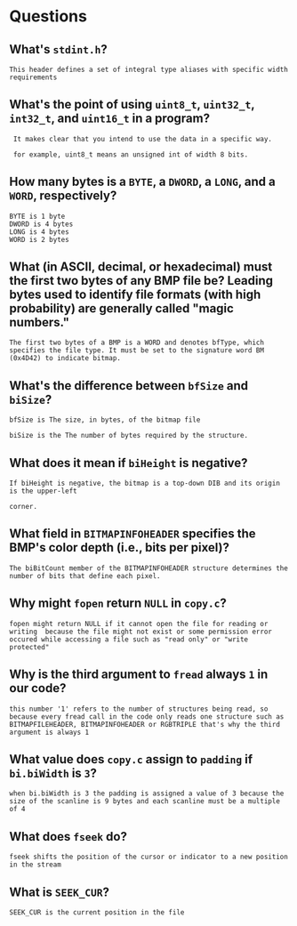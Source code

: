 # Questions

## What's `stdint.h`?

    This header defines a set of integral type aliases with specific width requirements

## What's the point of using `uint8_t`, `uint32_t`, `int32_t`, and `uint16_t` in a program?

     It makes clear that you intend to use the data in a specific way.

     for example, uint8_t means an unsigned int of width 8 bits.

## How many bytes is a `BYTE`, a `DWORD`, a `LONG`, and a `WORD`, respectively?

    BYTE is 1 byte
    DWORD is 4 bytes
    LONG is 4 bytes
    WORD is 2 bytes


## What (in ASCII, decimal, or hexadecimal) must the first two bytes of any BMP file be? Leading bytes used to identify file formats (with high probability) are generally called "magic numbers."

    The first two bytes of a BMP is a WORD and denotes bfType, which specifies the file type. It must be set to the signature word BM (0x4D42) to indicate bitmap.


## What's the difference between `bfSize` and `biSize`?

    bfSize is The size, in bytes, of the bitmap file
    
    biSize is the The number of bytes required by the structure.

## What does it mean if `biHeight` is negative?

    If biHeight is negative, the bitmap is a top-down DIB and its origin is the upper-left
    
    corner.

## What field in `BITMAPINFOHEADER` specifies the BMP's color depth (i.e., bits per pixel)?

    The biBitCount member of the BITMAPINFOHEADER structure determines the number of bits that define each pixel.

## Why might `fopen` return `NULL` in `copy.c`?

    fopen might return NULL if it cannot open the file for reading or writing  because the file might not exist or some permission error occured while accessing a file such as "read only" or "write protected"

## Why is the third argument to `fread` always `1` in our code?

    this number '1' refers to the number of structures being read, so because every fread call in the code only reads one structure such as BITMAPFILEHEADER, BITMAPINFOHEADER or RGBTRIPLE that's why the third argument is always 1

## What value does `copy.c` assign to `padding` if `bi.biWidth` is `3`?

    when bi.biWidth is 3 the padding is assigned a value of 3 because the size of the scanline is 9 bytes and each scanline must be a multiple of 4

## What does `fseek` do?

    fseek shifts the position of the cursor or indicator to a new position in the stream

## What is `SEEK_CUR`?

    SEEK_CUR is the current position in the file
